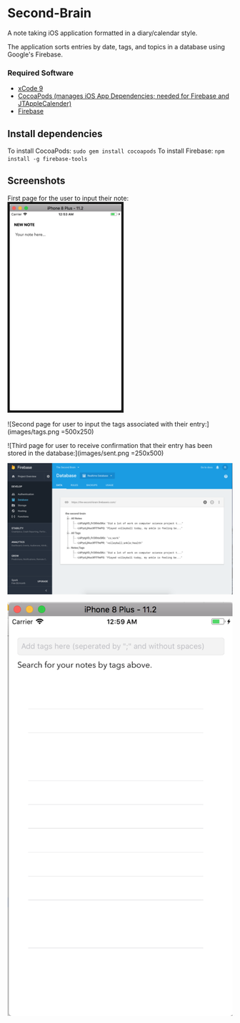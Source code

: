 # Second-Brain
A note taking iOS application formatted in a diary/calendar style.

The application sorts entries by date, tags, and topics in a database using Google's Firebase.


### Required Software

- <a href = "https://developer.apple.com/xcode/">xCode 9 </a>
- <a href = "https://guides.cocoapods.org/using/getting-started.html">CocoaPods (manages iOS App Dependencies; needed for Firebase and JTAppleCalender)</a>
- <a href = "https://firebase.google.com/">Firebase </a>

## Install dependencies
To install CocoaPods: `sudo gem install cocoapods`
To install Firebase: `npm install -g firebase-tools`

## Screenshots

First page for the user to input their note:<img src="images/newnote.png" width="250" border="5">

![Second page for user to input the tags associated with their entry:](images/tags.png =500x250)

![Third page for user to receive confirmation that their entry has been stored in the database:](images/sent.png =250x500)

![Image of the database holding sample data:](images/database.png)

![Image of search page on the application:](images/search.png)
